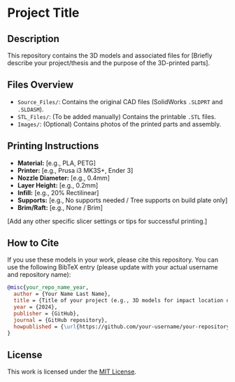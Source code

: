 # Project Title

## Description

This repository contains the 3D models and associated files for [Briefly describe your project/thesis and the purpose of the 3D-printed parts].

## Files Overview

*   `Source_Files/`: Contains the original CAD files (SolidWorks `.SLDPRT` and `.SLDASM`).
*   `STL_Files/`: (To be added manually) Contains the printable `.STL` files.
*   `Images/`: (Optional) Contains photos of the printed parts and assembly.

## Printing Instructions

*   **Material:** [e.g., PLA, PETG]
*   **Printer:** [e.g., Prusa i3 MK3S+, Ender 3]
*   **Nozzle Diameter:** [e.g., 0.4mm]
*   **Layer Height:** [e.g., 0.2mm]
*   **Infill:** [e.g., 20% Rectilinear]
*   **Supports:** [e.g., No supports needed / Tree supports on build plate only]
*   **Brim/Raft:** [e.g., None / Brim]

[Add any other specific slicer settings or tips for successful printing.]

## How to Cite

If you use these models in your work, please cite this repository. You can use the following BibTeX entry (please update with your actual username and repository name):

```bibtex
@misc{your_repo_name_year,
  author = {Your Name Last Name},
  title = {Title of your project (e.g., 3D models for impact location determination on a plate)},
  year = {2024},
  publisher = {GitHub},
  journal = {GitHub repository},
  howpublished = {\url{https://github.com/your-username/your-repository-name}}
}
```

## License

This work is licensed under the [MIT License](LICENSE). 